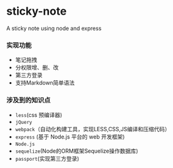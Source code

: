 # sticky-note
A sticky note using node and express


### 实现功能

* 笔记拖拽
* 分权限增、删、改
* 第三方登录
* 支持Markdown简单语法

### 涉及到的知识点
* `less`(css 预编译器)
* `jQuery`
* `webpack`（自动化构建工具，实现LESS,CSS,JS编译和压缩代码）
* `express` (基于 Node.js 平台的 web 开发框架)
* `Node.js`
* `sequelize`(Node的ORM框架Sequelize操作数据库)
* `passport`(实现第三方登录)